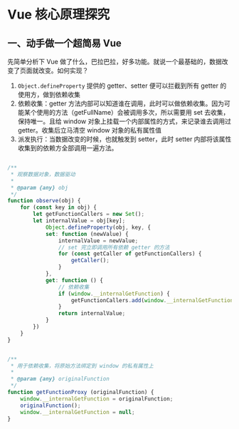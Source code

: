 # Vue 核心原理探究   

## 一、动手做一个超简易 Vue

先简单分析下 Vue 做了什么，巴拉巴拉，好多功能。就说一个最基础的，数据改变了页面就改变。如何实现？

1. `Object.defineProperty` 提供的 getter、setter 便可以拦截到所有 getter 的使用方，做到依赖收集
2. 依赖收集：getter 方法内部可以知道谁在调用，此时可以做依赖收集。因为可能某个使用的方法（getFullName）会被调用多次，所以需要用 set 去收集，保持唯一。且给 window 对象上挂载一个内部属性的方式，来记录谁去调用过 getter。收集后立马清空 window 对象的私有属性值
3. 派发执行：当数据改变的时候，也就触发到 setter，此时 setter 内部将该属性收集到的依赖方全部调用一遍方法。

```js

/**
 * 观察数据对象，数据驱动
 * 
 * @param {any} obj 
 */
function observe(obj) {
    for (const key in obj) {
        let getFunctionCallers = new Set();
        let internalValue = obj[key];
            Object.defineProperty(obj, key, {
            set: function (newValue) {
                internalValue = newValue;
                // set 完立即调用所有依赖 getter 的方法
                for (const getCaller of getFunctionCallers) {
                    getCaller();
                }
            },
            get: function () {
                // 依赖收集
                if (window.__internalGetFunction) {
                    getFunctionCallers.add(window.__internalGetFunction);
                }
                return internalValue;
            }
        })
    }
}


/**
 * 用于依赖收集，将原始方法绑定到 window 的私有属性上
 * 
 * @param {any} originalFunction 
 */
function getFunctionProxy (originalFunction) {
    window.__internalGetFunction = originalFunction;
    originalFunction();   
    window.__internalGetFunction = null;
}
```

